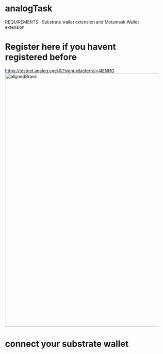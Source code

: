 # analogTask
REQUIREMENTS : Substrate wallet extension and Metamask Wallet extension 
# Register here if you havent registered before
https://testnet.analog.one/#/?signup&referral=4IENHO
<img width="833" alt="alignedBrave" src="https://github.com/user-attachments/assets/5f83d3a1-f38e-4056-a020-2aebb2f5a590">


# connect your substrate wallet

